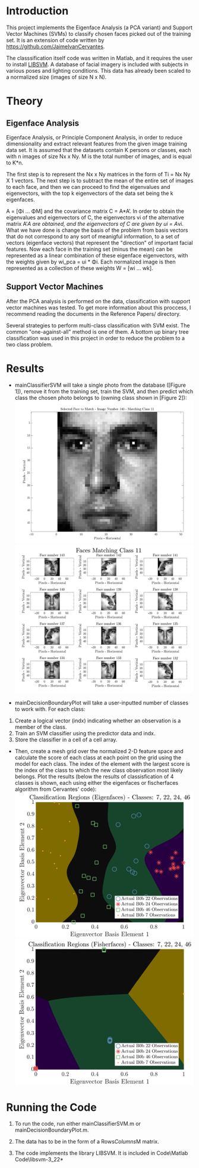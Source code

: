 Introduction
============

This project implements the Eigenface Analysis (a PCA variant) and Support Vector Machines (SVMs) to classify chosen faces picked out of the training set. It is an extension of code written by https://github.com/JaimeIvanCervantes.

The classsification itself code was written in Matlab, and it requires the user to install [LIBSVM](http://www.csie.ntu.edu.tw/~cjlin/libsvm/). A database of facial imagery is included with subjects in various poses and lighting conditions. This data has already been scaled to a normalized size (images of size N x N).

Theory
======

Eigenface Analysis
-------------------------------------

Eigenface Analysis, or Principle Component Analysis, in order to reduce dimensionality and extract relevant features from the given image training data set. It is assumed that the datasets contain K persons or classes, each with n images of size Nx x Ny.  M is the total number of images, and is equal to K*n. 

The first step is to represent the Nx x Ny matrices in the form of Ti = Nx Ny X 1 vectors.  The next step is to subtract the mean of the entire set of images to each face, and  then we can proceed to find the eigenvalues and eigenvectors, with the top k eigenvectors of the data set being the k eigenfaces.

A = [Φi … ΦM] and the covariance matrix C = A*A’.  In order to obtain the eigenvalues and eigenvectors of C, the eigenvectors vi of the alternative matrix A’*A are obtained, and the eigenvectors of C are given by ui = A*vi. What we have done is change the basis of the problem from basis vectors that do not correspond to any sort of meanigful information, to a set of vectors (eigenface vectors) that represent the "direction" of important facial features.  Now each face in the training set (minus the mean) can be represented as a linear combination of these eigenface eigenvectors, with the weights given by wi_pca = ui * Φi. Each normalized image is then represented as a collection of these weights W  = [wi … wk].

Support Vector Machines
-----------------------

After the PCA analysis is performed on the data, classification with support vector machines was tested. To get more information about this proccess, I recommend reading the documents in the Reference Papers/ directory.

Several strategies to perform multi-class classification with SVM exist. The common "one-against-all" method is one of them. A bottom up binary tree classification was used in this project in order to reduce the problem to a two class problem. 

Results
=======
* mainClassifierSVM will take a single photo from the database ([Figure 1]), remove it from the training set, train the SVM, and then predict which class the chosen photo belongs to (owning class shown in [Figure 2]):
![Figure 1](Figures/PNGs/class_11_img_to_match.PNG)
![Figure 2](Figures/PNGs/class_11_all_img.PNG)

* mainDecisionBoundaryPlot will take a user-inputted number of classes to work with. For each class:
1. Create a logical vector (indx) indicating whether an observation is a member of the class.
2. Train an SVM classifier using the predictor data and indx.
3. Store the classifier in a cell of a cell array.
  * Then, create a mesh grid over the normalized 2-D feature space and calculate the score of each class at each point on the grid using the model for each class. The index of the element with the largest score is the index of the class to which the new class observation most likely belongs. Plot the results (below the results of classisfication of 4 classes is shown, each using either the eigenfaces or fischerfaces algorithm from Cervantes' code):
![Figure 3](Figures/PNGs/Classification_Regions_Eigenfaces_Classes_7_22_24_46.png)
![Figure 4](Figures/PNGs/Classification_Regions_Fischerfaces_Classes_7_22_24_46.png)


Running the Code
================

1. To run the code, run either mainClassifierSVM.m or mainDecisionBoundaryPlot.m. 

2. The data has to be in the form of a Rows*Columns*M matrix.

3. The code implements the library LIBSVM. It is included in Code\Matlab Code\libsvm-3_22\*
